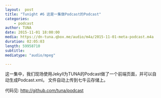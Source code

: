 ```yaml
---
layout:  post
title: "Tunight #6 这是一集做Podcast的Podcast"
categories:
    - podcast
author: TUNA
date: 2015-11-01 18:00:00
media: https://dn-tuna.qbox.me/audio/m4a/2015-11-01-meta-podcast.m4a
duration: 02:05:03
length: 59958710
subtitle: 
mediatype: "audio/mpeg"

---
```


这一集中，我们现场使用Jekyll为TUNA的Podcast做了一个前端页面，并可以自动生成Podcast.xml。
文件自动上传到七牛云存储上。

代码见: <http://github.com/tuna/podcast>
